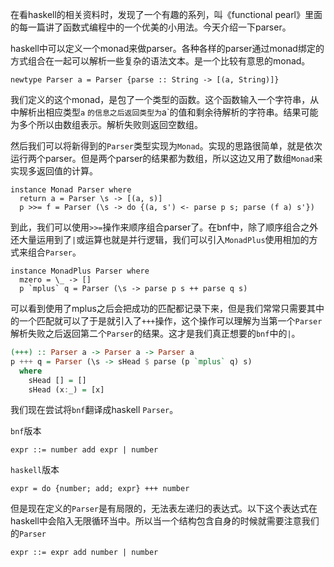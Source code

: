 在看haskell的相关资料时，发现了一个有趣的系列，叫《functional pearl》里面的每一篇讲了函数式编程中的一个优美的小用法。今天介绍一下parser。

haskell中可以定义一个monad来做parser。各种各样的parser通过monad绑定的方式组合在一起可以解析一些复杂的语法文本。是一个比较有意思的monad。

```
newtype Parser a = Parser {parse :: String -> [(a, String)]}
```

我们定义的这个monad，是包了一个类型的函数。这个函数输入一个字符串，从中解析出相应类型`a` `的信息之后返回类型为`a`的值和剩余待解析的字符串。结果可能为多个所以由数组表示。解析失败则返回空数组。

然后我们可以将新得到的`Parser`类型实现为`Monad`。实现的思路很简单，就是依次运行两个parser。但是两个parser的结果都为数组，所以这边又用了数组`Monad`来实现多返回值的计算。

```
instance Monad Parser where
  return a = Parser \s -> [(a, s)]
  p >>= f = Parser (\s -> do {(a, s') <- parse p s; parse (f a) s'})
```

到此，我们可以使用`>>=`操作来顺序组合parser了。在bnf中，除了顺序组合之外还大量运用到了`|`或运算也就是并行逻辑，我们可以引入`MonadPlus`使用相加的方式来组合`Parser`。

```
instance MonadPlus Parser where
  mzero = \_ -> []
  p `mplus` q = Parser (\s -> parse p s ++ parse q s)
```

可以看到使用了mplus之后会把成功的匹配都记录下来，但是我们常常只需要其中的一个匹配就可以了于是就引入了`+++`操作，这个操作可以理解为当第一个`Parser`解析失败之后返回第二个`Parser`的结果。这才是我们真正想要的`bnf`中的`|`。

```haskell
(+++) :: Parser a -> Parser a -> Parser a
p +++ q = Parser (\s -> sHead $ parse (p `mplus` q) s)
  where
    sHead [] = []
    sHead (x:_) = [x]
```

我们现在尝试将`bnf`翻译成haskell `Parser`。

`bnf`版本

```
expr ::= number add expr | number
```

`haskell`版本

```
expr = do {number; add; expr} +++ number
```

但是现在定义的`Parser`是有局限的，无法表左递归的表达式。以下这个表达式在haskell中会陷入无限循环当中。所以当一个结构包含自身的时候就需要注意我们的`Parser`

```
expr ::= expr add number | number
```
